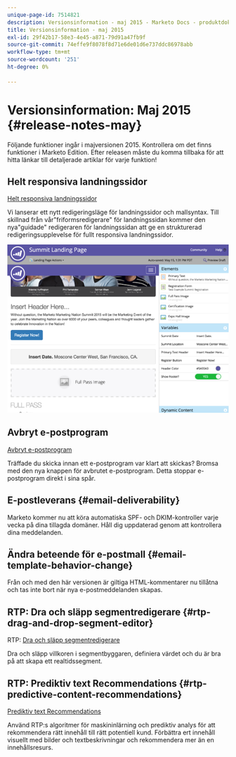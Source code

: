 ```yaml
---
unique-page-id: 7514821
description: Versionsinformation - maj 2015 - Marketo Docs - produktdokumentation
title: Versionsinformation - maj 2015
exl-id: 29f42b17-58e3-4e45-a871-79d91a47fb9f
source-git-commit: 74effe9f8078f8d71e6de01d6e737ddc86978abb
workflow-type: tm+mt
source-wordcount: '251'
ht-degree: 0%

---
```


# Versionsinformation: Maj 2015 {#release-notes-may}

Följande funktioner ingår i majversionen 2015. Kontrollera om det finns funktioner i Marketo Edition. Efter releasen måste du komma tillbaka för att hitta länkar till detaljerade artiklar för varje funktion!

## Helt responsiva landningssidor

[Helt responsiva landningssidor](/help/marketo/product-docs/demand-generation/landing-pages/guided-landing-pages/create-a-guided-landing-page.md)

Vi lanserar ett nytt redigeringsläge för landningssidor och mallsyntax. Till skillnad från vår&quot;friformsredigerare&quot; för landningssidan kommer den nya&quot;guidade&quot; redigeraren för landningssidan att ge en strukturerad redigeringsupplevelse för fullt responsiva landningssidor.

![](assets/image2015-5-15-13-3a33-3a11.png)

## Avbryt e-postprogram

[Avbryt e-postprogram](/help/marketo/product-docs/email-marketing/email-programs/email-program-actions/abort-email-program.md)

Träffade du skicka innan ett e-postprogram var klart att skickas? Bromsa med den nya knappen för avbrutet e-postprogram. Detta stoppar e-postprogram direkt i sina spår.

## E-postleverans  {#email-deliverability}

Marketo kommer nu att köra automatiska SPF- och DKIM-kontroller varje vecka på dina tillagda domäner. Håll dig uppdaterad genom att kontrollera dina meddelanden.

## Ändra beteende för e-postmall {#email-template-behavior-change}

Från och med den här versionen är giltiga HTML-kommentarer nu tillåtna och tas inte bort när nya e-postmeddelanden skapas.

## RTP: Dra och släpp segmentredigerare {#rtp-drag-and-drop-segment-editor}

RTP: [Dra och släpp segmentredigerare](/help/marketo/product-docs/web-personalization/using-web-segments/web-segments.md)

Dra och släpp villkoren i segmentbyggaren, definiera värdet och du är bra på att skapa ett realtidssegment.

## RTP: Prediktiv text Recommendations {#rtp-predictive-content-recommendations}

[Prediktiv text Recommendations](/help/marketo/product-docs/predictive-content/enabling-predictive-content/enable-predictive-content-for-web-rich-media.md)

Använd RTP:s algoritmer för maskininlärning och prediktiv analys för att rekommendera rätt innehåll till rätt potentiell kund. Förbättra ert innehåll visuellt med bilder och textbeskrivningar och rekommendera mer än en innehållsresurs.
